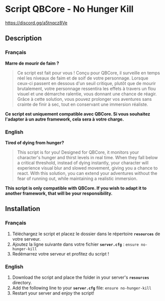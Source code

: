 # Script QBCore - No Hunger Kill

https://discord.gg/a5tnqcz8Ve

## Description

### Français

**Marre de mourir de faim ?**  
> Ce script est fait pour vous ! 
> Conçu pour QBCore, il surveille en temps réel les niveaux de faim et de soif de votre personnage. 
> Lorsque ceux-ci passent en dessous d'un seuil critique, plutôt que de mourir brutalement, votre personnage ressentira les effets à travers un flou visuel et une démarche ralentie, vous donnant une chance de réagir. 
> Grâce à cette solution, vous pouvez prolonger vos aventures sans crainte de finir à sec, tout en conservant une immersion réaliste.

**Ce script est uniquement compatible avec QBCore. Si vous souhaitez l'adapter à un autre framework, cela sera à votre charge.**

### English

**Tired of dying from hunger?**  
> This script is for you! 
> Designed for QBCore, it monitors your character's hunger and thirst levels in real time. 
> When they fall below a critical threshold, instead of dying instantly, your character will experience visual blur and slowed movement, giving you a chance to react. 
> With this solution, you can extend your adventures without the fear of running out, while maintaining a realistic immersion.

**This script is only compatible with QBCore. If you wish to adapt it to another framework, that will be your responsibility.**


## Installation

### Français

1. Téléchargez le script et placez le dossier dans le répertoire **`resources`** de votre serveur.
2. Ajoutez la ligne suivante dans votre fichier **`server.cfg`** : `ensure no-hunger-kill`
3. Redémarrez votre serveur et profitez du script !

### English

1. Download the script and place the folder in your server's **`resources`** directory.
2. Add the following line to your **`server.cfg`** file: `ensure no-hunger-kill`
3. Restart your server and enjoy the script!
